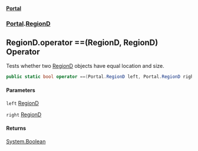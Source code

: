 #### [Portal](index.md 'index')
### [Portal](Portal.md 'Portal').[RegionD](RegionD.md 'Portal.RegionD')

## RegionD.operator ==(RegionD, RegionD) Operator

Tests whether two [RegionD](RegionD.md 'Portal.RegionD') objects have equal location and size.

```csharp
public static bool operator ==(Portal.RegionD left, Portal.RegionD right);
```
#### Parameters

<a name='Portal.RegionD.op_Equality(Portal.RegionD,Portal.RegionD).left'></a>

`left` [RegionD](RegionD.md 'Portal.RegionD')

<a name='Portal.RegionD.op_Equality(Portal.RegionD,Portal.RegionD).right'></a>

`right` [RegionD](RegionD.md 'Portal.RegionD')

#### Returns
[System.Boolean](https://docs.microsoft.com/en-us/dotnet/api/System.Boolean 'System.Boolean')